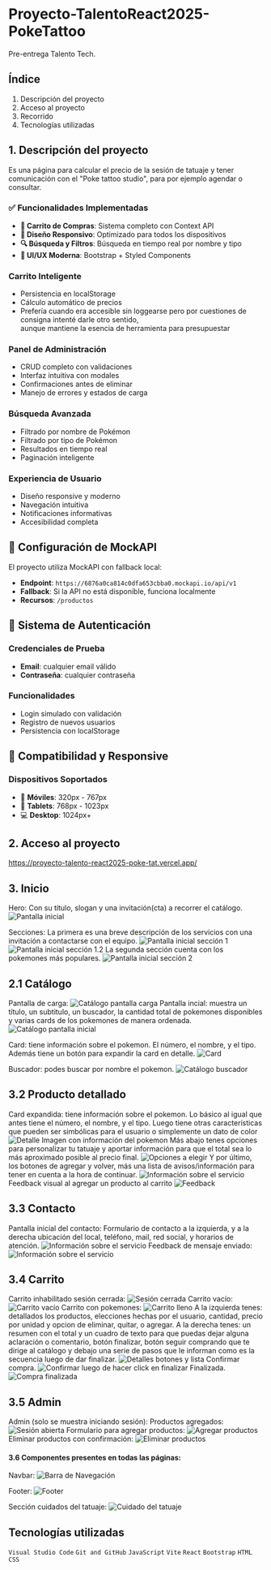 # Proyecto-TalentoReact2025-PokeTattoo

Pre-entrega Talento Tech.

## Índice

1. Descripción del proyecto
2. Acceso al proyecto
3. Recorrido
4. Tecnologías utilizadas

## 1. Descripción del proyecto

Es una página para calcular el precio de la sesión de tatuaje y tener comunicación con el "Poke tattoo studio", para por ejemplo agendar o consultar.

### ✅ Funcionalidades Implementadas

- **🛒 Carrito de Compras**: Sistema completo con Context API
- **📱 Diseño Responsivo**: Optimizado para todos los dispositivos
- **🔍 Búsqueda y Filtros**: Búsqueda en tiempo real por nombre y tipo
- **🎨 UI/UX Moderna**: Bootstrap + Styled Components

### **Carrito Inteligente**
- Persistencia en localStorage
- Cálculo automático de precios
- Prefería cuando era accesible sin loggearse pero por cuestiones de consigna intenté darle otro sentido, <br> aunque mantiene la esencia de herramienta para presupuestar

### **Panel de Administración**
- CRUD completo con validaciones
- Interfaz intuitiva con modales
- Confirmaciones antes de eliminar
- Manejo de errores y estados de carga

### **Búsqueda Avanzada**
- Filtrado por nombre de Pokémon
- Filtrado por tipo de Pokémon
- Resultados en tiempo real
- Paginación inteligente

### **Experiencia de Usuario**
- Diseño responsive y moderno
- Navegación intuitiva
- Notificaciones informativas
- Accesibilidad completa

## 🔧 **Configuración de MockAPI**

El proyecto utiliza MockAPI con fallback local:
- **Endpoint**: `https://6876a0ca814c0dfa653cbba0.mockapi.io/api/v1`
- **Fallback**: Si la API no está disponible, funciona localmente
- **Recursos**: `/productos`

## 👤 **Sistema de Autenticación**

### Credenciales de Prueba
- **Email**: cualquier email válido
- **Contraseña**: cualquier contraseña

### Funcionalidades
- Login simulado con validación
- Registro de nuevos usuarios
- Persistencia con localStorage

## 📱 **Compatibilidad y Responsive**

### Dispositivos Soportados
- 📱 **Móviles**: 320px - 767px
- 📱 **Tablets**: 768px - 1023px
- 💻 **Desktop**: 1024px+


## 2. Acceso al proyecto

https://proyecto-talento-react2025-poke-tat.vercel.app/

## 3. Inicio

Hero:
Con su título, slogan y una invitación(cta) a recorrer el catálogo.
![Pantalla inicial](https://github.com/anaelisab/Proyecto-TalentoReact2025-PokeTattoo/blob/main/public/images/Inicio-hero-rm.png)

Secciones:
La primera es una breve descripción de los servicios con una invitación a contactarse con el equipo.
![Pantalla inicial sección 1](https://github.com/anaelisab/Proyecto-TalentoReact2025-PokeTattoo/blob/main/public/images/Inicio-seccion-1-rm.png)
![Pantalla inicial sección 1.2](https://github.com/anaelisab/Proyecto-TalentoReact2025-PokeTattoo/blob/main/public/images/Inicio-seccion-1-2-rm.png)
La segunda sección cuenta con los pokemones más populares.
![Pantalla inicial sección 2](https://github.com/anaelisab/Proyecto-TalentoReact2025-PokeTattoo/blob/main/public/images/Inicio-seccion-2-rm.png)

## 2.1 Catálogo 
Pantalla de carga:
![Catálogo pantalla carga](https://github.com/anaelisab/Proyecto-TalentoReact2025-PokeTattoo/blob/main/public/images/Pantalla-carga-rm.png)
Pantalla incial: muestra un título, un subtitulo, un buscador, la cantidad total de pokemones disponibles y varias cards de los pokemones de manera ordenada.
![Catálogo pantalla inicial](https://github.com/anaelisab/Proyecto-TalentoReact2025-PokeTattoo/blob/main/public/images/Catalogo-buscador-rm.png)

Card: tiene información sobre el pokemon. El número, el nombre, y el tipo. Además tiene un botón para expandir la card en detalle.
![Card](https://github.com/anaelisab/Proyecto-TalentoReact2025-PokeTattoo/blob/main/public/images/Card-Pokemon-rm.png)

Buscador: podes buscar por nombre el pokemon.
![Catálogo buscador](https://github.com/anaelisab/Proyecto-TalentoReact2025-PokeTattoo/blob/main/public/images/Catalogo-buscador2-rm.png)

## 3.2 Producto detallado
Card expandida: tiene información sobre el pokemon. Lo básico al igual que antes tiene el número, el nombre, y el tipo. Luego tiene otras características que pueden ser simbólicas para el usuario o simplemente un dato de color
![Detalle Imagen con información del pokemon](https://github.com/anaelisab/Proyecto-TalentoReact2025-PokeTattoo/blob/main/public/images/Detalle-1-rm.png)
Más abajo tenes opciones para personalizar tu tatuaje y aportar información para que el total sea lo más aproximado posible al precio final.
![Opciones a elegir](https://github.com/anaelisab/Proyecto-TalentoReact2025-PokeTattoo/blob/main/public/images/Detalle-2-rm.png)
Y por último, los botones de agregar y volver, más una lista de avisos/información para tener en cuenta a la hora de continuar.
![Información sobre el servicio](https://github.com/anaelisab/Proyecto-TalentoReact2025-PokeTattoo/blob/main/public/images/Detalle-3-rm.png)
Feedback visual al agregar un producto al carrito
![Feedback](https://github.com/anaelisab/Proyecto-TalentoReact2025-PokeTattoo/blob/main/public/images/Feedback-agregado-rm.png)


## 3.3 Contacto
Pantalla inicial del contacto: Formulario de contacto a la izquierda, y a la derecha ubicación del local, teléfono, mail, red social, y horarios de atención.
![Información sobre el servicio](https://github.com/anaelisab/Proyecto-TalentoReact2025-PokeTattoo/blob/main/public/images/Contacto-rm.png?raw=true)
Feedback de mensaje enviado:
![Información sobre el servicio](https://github.com/anaelisab/Proyecto-TalentoReact2025-PokeTattoo/blob/main/public/images/Mensaje-enviado-rm.png)

## 3.4 Carrito
Carrito inhabilitado sesión cerrada:
![Sesión cerrada](https://github.com/anaelisab/Proyecto-TalentoReact2025-PokeTattoo/blob/main/public/images/Sesion-sinloggear.png)
Carrito vacío:
![Carrito vacío](https://github.com/anaelisab/Proyecto-TalentoReact2025-PokeTattoo/blob/main/public/images/Carrito-1-rm.png)
Carrito con pokemones:
![Carrito lleno](https://github.com/anaelisab/Proyecto-TalentoReact2025-PokeTattoo/blob/main/public/images/Carrito-2-rm.png)
A la izquierda tenes: detallados los productos, elecciones hechas por el usuario, cantidad, precio por unidad y opcion de eliminar, quitar, o agregar.
A la derecha tenes: un resumen con el total y un cuadro de texto para que puedas dejar alguna aclaración o comentario, botón finalizar, botón seguir comprando que te dirige al catálogo y debajo una serie de pasos que le informan como es la secuencia luego de dar finalizar.
![Detalles botones y lista](https://github.com/anaelisab/Proyecto-TalentoReact2025-PokeTattoo/blob/main/public/images/Carrito-detalle-rm.png)
Confirmar compra.
![Confirmar luego de hacer click en finalizar](https://github.com/anaelisab/Proyecto-TalentoReact2025-PokeTattoo/blob/main/public/images/Finalizar-compra-rm.png)
Finalizada.
![Compra finalizada](https://github.com/anaelisab/Proyecto-TalentoReact2025-PokeTattoo/blob/main/public/images/Feedback-Compra-Finalizada-rm.png)

## 3.5 Admin
Admin (solo se muestra iniciando sesión):
Productos agregados:
![Sesión abierta](https://github.com/anaelisab/Proyecto-TalentoReact2025-PokeTattoo/blob/main/public/images/Admin-productos-agregados.png)
Formulario para agregar productos:
![Agregar productos](https://github.com/anaelisab/Proyecto-TalentoReact2025-PokeTattoo/blob/main/public/images/Admin-agregar-productos.png)
Eliminar productos con confirmación:
![Eliminar productos](https://github.com/anaelisab/Proyecto-TalentoReact2025-PokeTattoo/blob/main/public/images/Admin-eliminarproductos-confirmacion.png)

#### 3.6 Componentes presentes en todas las páginas:
Navbar:
![Barra de Navegación](https://github.com/anaelisab/Proyecto-TalentoReact2025-PokeTattoo/blob/main/public/images/BarraNavegacion-rm.png)

Footer:
![Footer](https://github.com/anaelisab/Proyecto-TalentoReact2025-PokeTattoo/blob/main/public/images/Footer-rm.png)

Sección cuidados del tatuaje:
![Cuidado del tatuaje](https://github.com/anaelisab/Proyecto-TalentoReact2025-PokeTattoo/blob/main/public/images/Complemento-cuidado-rm.png)





## Tecnologías utilizadas

`Visual Studio Code`
`Git and GitHub`
`JavaScript` `Vite` `React` `Bootstrap`
`HTML`
`CSS`
